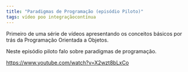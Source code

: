 ```yaml
---
title: "Paradigmas de Programação (episódio Piloto)"
tags: vídeo poo integraçãocontínua
---
```


Primeiro de uma série de vídeos apresentando os conceitos básicos por trás da Programação Orientada a Objetos. 

Neste episódio piloto falo sobre paradigmas de programação.

https://www.youtube.com/watch?v=X2wzt8bLxCo
